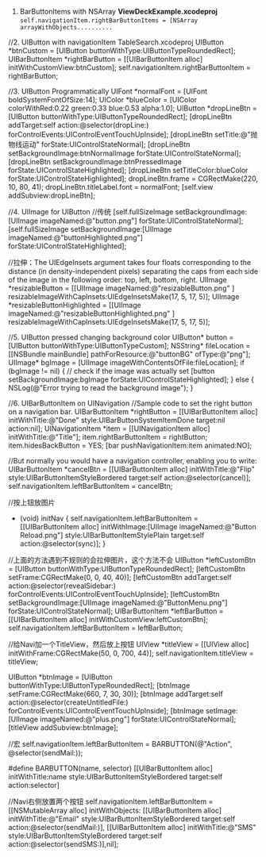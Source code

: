 1. BarButtonItems with NSArray **ViewDeckExample.xcodeproj**
`self.navigationItem.rightBarButtonItems = [NSArray arrayWithObjects.......... `

//2. UIButton with navigationItem TableSearch.xcodeproj 
UIButton *btnCustom = [UIButton buttonWithType:UIButtonTypeRoundedRect];
UIBarButtonItem *rightBarButton = [[UIBarButtonItem alloc] initWithCustomView:btnCustom];
self.navigationItem.rightBarButtonItem = rightBarButton;

//3. UIButton Programmatically
UIFont *normalFont = [UIFont boldSystemFontOfSize:14];
UIColor *blueColor = [UIColor colorWithRed:0.22 green:0.33 blue:0.53 alpha:1.0];
UIButton *dropLineBtn = [UIButton buttonWithType:UIButtonTypeRoundedRect];
[dropLineBtn addTarget:self action:@selector(dropLine:) forControlEvents:UIControlEventTouchUpInside];
[dropLineBtn setTitle:@"抛物线运动" forState:UIControlStateNormal];
[dropLineBtn setBackgroundImage:btnNormalImage forState:UIControlStateNormal];
[dropLineBtn setBackgroundImage:btnPressedImage forState:UIControlStateHighlighted];
[dropLineBtn setTitleColor:blueColor forState:UIControlStateHighlighted];
dropLineBtn.frame = CGRectMake(220, 10, 80, 41);
dropLineBtn.titleLabel.font = normalFont;
[self.view addSubview:dropLineBtn];

//4. UIImage for UIButton
//传统
[self.fullSizeImage setBackgroundImage:[UIImage imageNamed:@"button.png"] forState:UIControlStateNormal];
[self.fullSizeImage setBackgroundImage:[UIImage imageNamed:@"buttonHighlighted.png"] forState:UIControlStateHighlighted];

//拉伸：The UIEdgeInsets argument takes four floats corresponding to the distance (in density-independent pixels) separating the caps from each side of the image in the following order: top, left, bottom, right.
UIImage *resizableButton = [[UIImage imageNamed:@"resizableButton.png" ] resizableImageWithCapInsets:UIEdgeInsetsMake(17, 5, 17, 5)];
UIImage *resizableButtonHighlighted = [[UIImage imageNamed:@"resizableButtonHighlighted.png" ] resizableImageWithCapInsets:UIEdgeInsetsMake(17, 5, 17, 5)];

//5. UIButton pressed changing background color
UIButton* button = [UIButton buttonWithType:UIButtonTypeCustom];
NSString* fileLocation = [[NSBundle mainBundle] pathForResource:@"buttonBG" ofType:@"png"];
UIImage* bgImage = [UIImage imageWithContentsOfFile:fileLocation];
if (bgImage != nil) { // check if the image was actually set
  [button setBackgroundImage:bgImage forState:UIControlStateHighlighted];
} else {
  NSLog(@"Error trying to read the background image");
}

//6. UIBarButtonItem on UINavigation
//Sample code to set the right button on a navigation bar.
UIBarButtonItem *rightButton = [[UIBarButtonItem alloc] initWithTitle:@"Done" 
    style:UIBarButtonSystemItemDone target:nil action:nil];
UINavigationItem *item = [[UINavigationItem alloc] initWithTitle:@"Title"];
item.rightBarButtonItem = rightButton;
item.hidesBackButton = YES;
[bar pushNavigationItem:item animated:NO];

//But normally you would have a navigation controller, enabling you to write:
UIBarButtonItem *cancelBtn = [[UIBarButtonItem alloc]
                              initWithTitle:@"Flip"
                              style:UIBarButtonItemStyleBordered
                              target:self
                              action:@selector(cancel)];
self.navigationItem.leftBarButtonItem = cancelBtn;

//按上钮放图片
- (void) initNav {
    self.navigationItem.leftBarButtonItem = [[UIBarButtonItem alloc] initWithImage:[UIImage imageNamed:@"Button Reload.png"] style:UIBarButtonItemStylePlain target:self action:@selector(sync)];
}
    
//上面的方法遇到不规则的会拉伸图片，这个方法不会
UIButton *leftCustomBtn = [UIButton buttonWithType:UIButtonTypeRoundedRect];
[leftCustomBtn setFrame:CGRectMake(0, 0, 40, 40)];
[leftCustomBtn addTarget:self action:@selector(revealSidebar:) forControlEvents:UIControlEventTouchUpInside];
[leftCustomBtn setBackgroundImage:[UIImage imageNamed:@"ButtonMenu.png"] forState:UIControlStateNormal];
UIBarButtonItem *leftBarButton = [[UIBarButtonItem alloc] initWithCustomView:leftCustomBtn];
self.navigationItem.leftBarButtonItem = leftBarButton;

//给Navi加一个TitleView，然后放上按钮
UIView *titleView = [[UIView alloc] initWithFrame:CGRectMake(50, 0, 700, 44)];
self.navigationItem.titleView = titleView;

UIButton *btnImage = [UIButton buttonWithType:UIButtonTypeRoundedRect];
[btnImage setFrame:CGRectMake(660, 7, 30, 30)];
[btnImage addTarget:self action:@selector(createUntitledFile:) forControlEvents:UIControlEventTouchUpInside];
[btnImage setImage:[UIImage imageNamed:@"plus.png"] forState:UIControlStateNormal];
[titleView addSubview:btnImage];
	
//宏
self.navigationItem.leftBarButtonItem = BARBUTTON(@"Action", @selector(sendMail:));

#define BARBUTTON(name, selector) [[UIBarButtonItem alloc] initWithTitle:name style:UIBarButtonItemStyleBordered target:self action:selector]

//Navi右侧放置两个按钮
self.navigationItem.leftBarButtonItem = [[NSMutableArray alloc] initWithObjects:
												[[UIBarButtonItem alloc] initWithTitle:@"Email" 
												style:UIBarButtonItemStyleBordered
												target:self
												action:@selector(sendMail:)],
												[[UIBarButtonItem alloc] initWithTitle:@"SMS" 
												style:UIBarButtonItemStyleBordered
												target:self
												action:@selector(sendSMS:)],nil];
